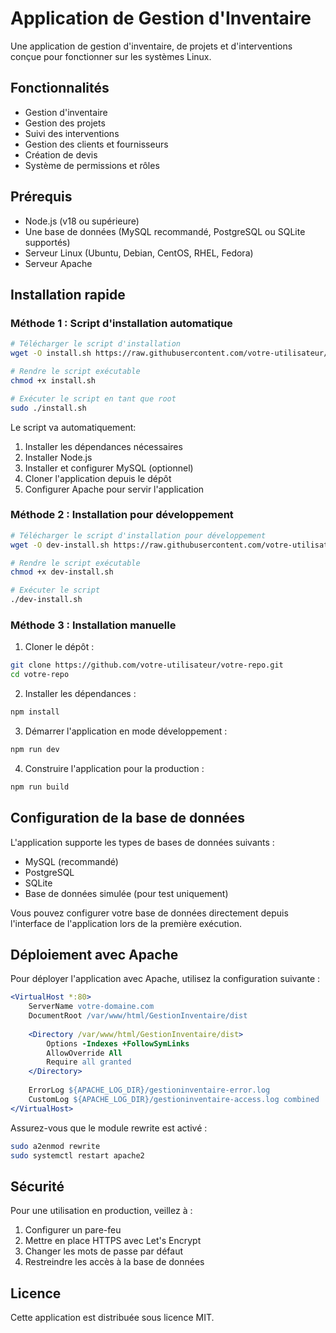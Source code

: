 
# Application de Gestion d'Inventaire

Une application de gestion d'inventaire, de projets et d'interventions conçue pour fonctionner sur les systèmes Linux.

## Fonctionnalités

- Gestion d'inventaire
- Gestion des projets
- Suivi des interventions
- Gestion des clients et fournisseurs
- Création de devis
- Système de permissions et rôles

## Prérequis

- Node.js (v18 ou supérieure)
- Une base de données (MySQL recommandé, PostgreSQL ou SQLite supportés)
- Serveur Linux (Ubuntu, Debian, CentOS, RHEL, Fedora)
- Serveur Apache

## Installation rapide

### Méthode 1 : Script d'installation automatique

```bash
# Télécharger le script d'installation
wget -O install.sh https://raw.githubusercontent.com/votre-utilisateur/votre-repo/main/install.sh

# Rendre le script exécutable
chmod +x install.sh

# Exécuter le script en tant que root
sudo ./install.sh
```

Le script va automatiquement:
1. Installer les dépendances nécessaires
2. Installer Node.js
3. Installer et configurer MySQL (optionnel)
4. Cloner l'application depuis le dépôt
5. Configurer Apache pour servir l'application

### Méthode 2 : Installation pour développement

```bash
# Télécharger le script d'installation pour développement
wget -O dev-install.sh https://raw.githubusercontent.com/votre-utilisateur/votre-repo/main/dev-install.sh

# Rendre le script exécutable
chmod +x dev-install.sh

# Exécuter le script
./dev-install.sh
```

### Méthode 3 : Installation manuelle

1. Cloner le dépôt :
```bash
git clone https://github.com/votre-utilisateur/votre-repo.git
cd votre-repo
```

2. Installer les dépendances :
```bash
npm install
```

3. Démarrer l'application en mode développement :
```bash
npm run dev
```

4. Construire l'application pour la production :
```bash
npm run build
```

## Configuration de la base de données

L'application supporte les types de bases de données suivants :

- MySQL (recommandé)
- PostgreSQL
- SQLite
- Base de données simulée (pour test uniquement)

Vous pouvez configurer votre base de données directement depuis l'interface de l'application lors de la première exécution.

## Déploiement avec Apache

Pour déployer l'application avec Apache, utilisez la configuration suivante :

```apache
<VirtualHost *:80>
    ServerName votre-domaine.com
    DocumentRoot /var/www/html/GestionInventaire/dist
    
    <Directory /var/www/html/GestionInventaire/dist>
        Options -Indexes +FollowSymLinks
        AllowOverride All
        Require all granted
    </Directory>
    
    ErrorLog ${APACHE_LOG_DIR}/gestioninventaire-error.log
    CustomLog ${APACHE_LOG_DIR}/gestioninventaire-access.log combined
</VirtualHost>
```

Assurez-vous que le module rewrite est activé :
```bash
sudo a2enmod rewrite
sudo systemctl restart apache2
```

## Sécurité

Pour une utilisation en production, veillez à :

1. Configurer un pare-feu
2. Mettre en place HTTPS avec Let's Encrypt
3. Changer les mots de passe par défaut
4. Restreindre les accès à la base de données

## Licence

Cette application est distribuée sous licence MIT.

```
